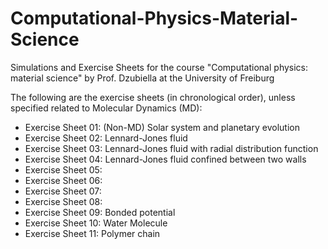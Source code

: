 # Computational-Physics-Material-Science
Simulations and Exercise Sheets for the course "Computational physics: material science" by Prof. Dzubiella at the University of Freiburg

The following are the exercise sheets (in chronological order), unless specified related to Molecular Dynamics (MD):

- Exercise Sheet 01: (Non-MD) Solar system and planetary evolution
- Exercise Sheet 02: Lennard-Jones fluid
- Exercise Sheet 03: Lennard-Jones fluid with radial distribution function 
- Exercise Sheet 04: Lennard-Jones fluid confined between two walls
- Exercise Sheet 05:  
- Exercise Sheet 06:  
- Exercise Sheet 07:  
- Exercise Sheet 08:
- Exercise Sheet 09: Bonded potential
- Exercise Sheet 10: Water Molecule
- Exercise Sheet 11: Polymer chain
